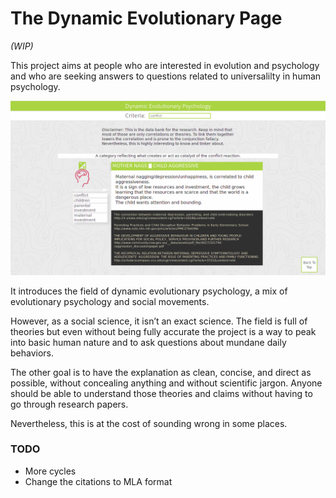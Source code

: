 # The Dynamic Evolutionary Page #

*(WIP)*


This project aims at people who are interested in evolution and psychology
and who are seeking answers to questions related to universalilty in
human psychology.

![Data bank](https://github.com/venam/Dynamic-Evolutionary-Psychology/blob/master/data_bank.png)


It introduces the field of dynamic evolutionary psychology, a mix of
evolutionary psychology and social movements.

However, as a social science, it isn’t an exact science. The field is
full of theories but even without being fully accurate the project is a
way to peak into basic human nature and to ask questions about mundane
daily behaviors.

The other goal is to have the explanation as clean, concise, and
direct as possible, without concealing anything and without scientific
jargon. Anyone should be able to understand those theories and claims
without having to go through research papers.

Nevertheless, this is at the cost of sounding wrong in some places.

### TODO ###

* More cycles
* Change the citations to MLA format

